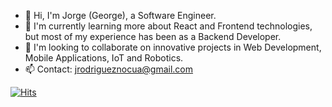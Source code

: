 - 👋 Hi, I'm Jorge (George), a Software Engineer.
- 🌱 I'm currently learning more about React and Frontend technologies, but most of my experience has been as a Backend Developer.
- 💞️ I'm looking to collaborate on innovative projects in Web Development, Mobile Applications, IoT and Robotics.
- 📫 Contact: jrodrigueznocua@gmail.com

[![Hits](https://hits.seeyoufarm.com/api/count/incr/badge.svg?tab=repositories&url=https%3A%2F%2Fgithub.com%2Fjrodriguez19&count_bg=%2379C83D&title_bg=%23555555&icon=&icon_color=%23E7E7E7&title=hits&edge_flat=false)](https://hits.seeyoufarm.com)

<!---
jrodriguez19/jrodriguez19 is a ✨ special ✨ repository because its `README.md` (this file) appears on your GitHub profile.
You can click the Preview link to take a look at your changes.
--->
